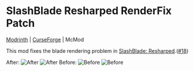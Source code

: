 # SlashBlade Resharped RenderFix Patch
[Modrinth](https://modrinth.com/mod/slashblade-resharped-renderfix-patch) | [CurseForge](https://www.curseforge.com/minecraft/mc-mods/slashblade-resharped-renderfix-patch) | McMod

This mod fixes the blade rendering problem in [SlashBlade: Resharped](https://modrinth.com/mod/slashblade-resharped).([#18](https://github.com/0999312/SlashBlade_Resharped/issues/18))

After:
![After](https://cdn.modrinth.com/data/cached_images/c24619fb5f3f3bcf273daa1e431e804ace95e761.png)
![After](https://cdn.modrinth.com/data/cached_images/05e1330873fe9770141bef5308e157edf3564775.png)
Before:
![Before](https://cdn.modrinth.com/data/cached_images/319a6593d0ddaffdd21e2e45378607e039314474.png)
![Before](https://cdn.modrinth.com/data/cached_images/9e3f60f792865ae3599dc9def664f554bd8f7ed0.png)